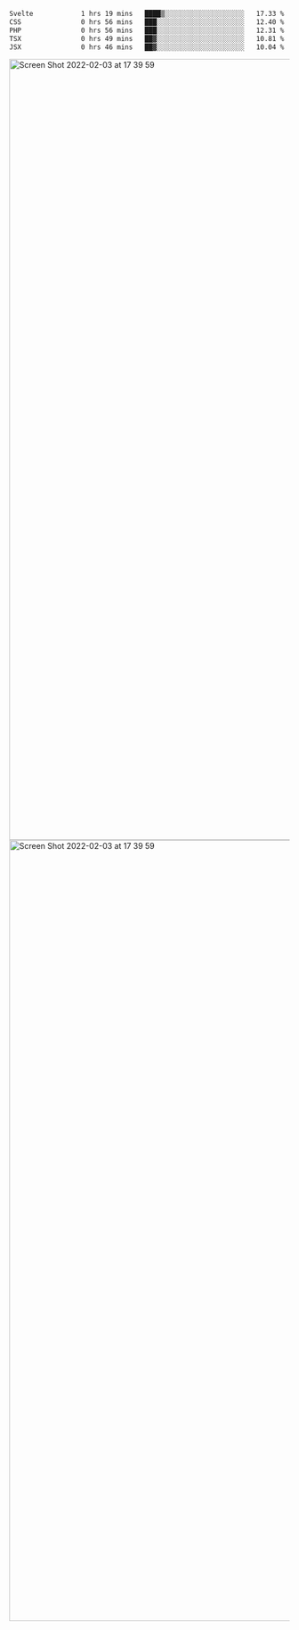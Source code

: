 <!--START_SECTION:waka-->

```txt
Svelte            1 hrs 19 mins   ████▒░░░░░░░░░░░░░░░░░░░░   17.33 %
CSS               0 hrs 56 mins   ███░░░░░░░░░░░░░░░░░░░░░░   12.40 %
PHP               0 hrs 56 mins   ███░░░░░░░░░░░░░░░░░░░░░░   12.31 %
TSX               0 hrs 49 mins   ██▓░░░░░░░░░░░░░░░░░░░░░░   10.81 %
JSX               0 hrs 46 mins   ██▓░░░░░░░░░░░░░░░░░░░░░░   10.04 %
```

<!--END_SECTION:waka-->

<img width="1400" alt="Screen Shot 2022-02-03 at 17 39 59" src="https://user-images.githubusercontent.com/45716542/152387304-f2b60485-53a6-4f4b-a818-5cefb1b0c0ae.png">
<img width="1400" alt="Screen Shot 2022-02-03 at 17 39 59" src="https://user-images.githubusercontent.com/45716542/152387273-ea5cdf21-2a45-44da-8bef-00c1763b1d42.png">
